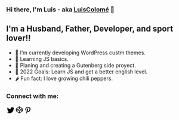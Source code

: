 <!--
**LuisColome/LuisColome** is a ✨ _special_ ✨ repository because its `README.md` (this file) appears on your GitHub profile.
-->

### Hi there, I'm Luis - aka [LuisColomé][website] 👋

## I'm a Husband, Father, Developer, and sport lover!!

-   🔭 I’m currently developing WordPress custm themes.
-   🌱 Learning JS basics.
-   🌱 Planing and creating a Gutenberg side proyect.
-   🥅 2022 Goals: Learn JS and get a better english level.
-   🌶️ Fun fact: I love growing chili peppers.

### Connect with me:

[<img align="left" alt="Twitter Luis Colomé" width="24px" src="https://github.com/LuisColome/LuisColome/blob/main/icons/twitter.svg">][twitter]
[<img align="left" alt="Codepen Luis Colomé" width="22px" src="https://github.com/LuisColome/LuisColome/blob/main/icons/codepen.svg">][codepen]
[<img align="left" alt="Pinterest Luis Colomé" width="24px" src="https://github.com/LuisColome/LuisColome/blob/main/icons/pinterest.svg">][pinterest]

[website]: https://luiscolome.com
[twitter]: https://twitter.com/luiscolome
[codepen]: https://codepen.io/luiscolome
[pinterest]: https://www.pinterest.es/Luisoncolome/web-design-inspiration/
